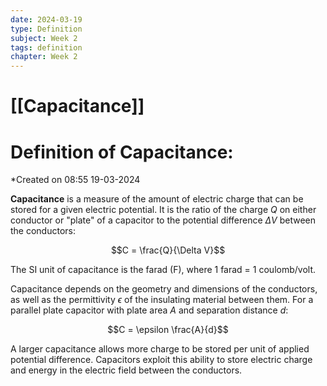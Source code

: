 ```yaml
---
date: 2024-03-19
type: Definition
subject: Week 2
tags: definition
chapter: Week 2
---
```


# [[Capacitance]]

# Definition of Capacitance:
*Created on 08:55 19-03-2024

**Capacitance** is a measure of the amount of electric charge that can be stored for a given electric potential. It is the ratio of the charge $Q$ on either conductor or "plate" of a capacitor to the potential difference $\Delta V$ between the conductors:

$$C = \frac{Q}{\Delta V}$$

The SI unit of capacitance is the farad (F), where 1 farad = 1 coulomb/volt.

Capacitance depends on the geometry and dimensions of the conductors, as well as the permittivity $\epsilon$ of the insulating material between them. For a parallel plate capacitor with plate area $A$ and separation distance $d$:

$$C = \epsilon \frac{A}{d}$$

A larger capacitance allows more charge to be stored per unit of applied potential difference. Capacitors exploit this ability to store electric charge and energy in the electric field between the conductors.
